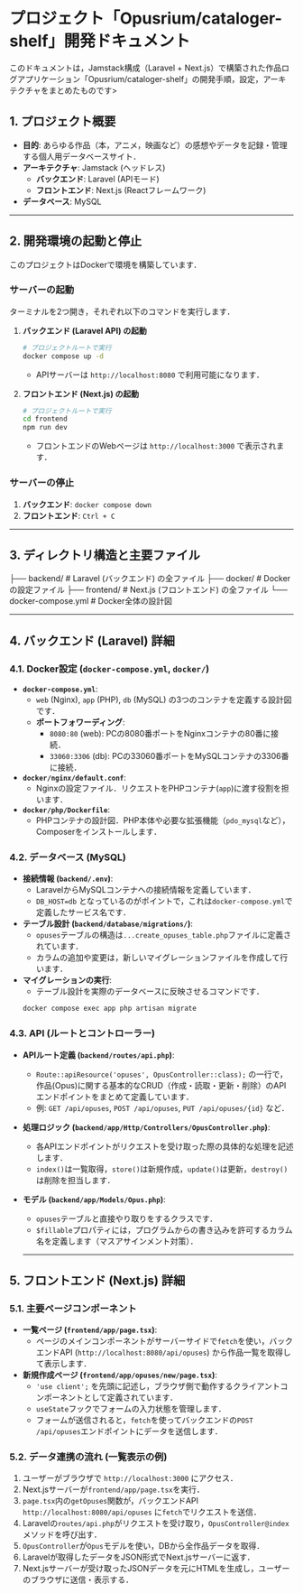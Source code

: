# プロジェクト「Opusrium/cataloger-shelf」開発ドキュメント

このドキュメントは，Jamstack構成（Laravel + Next.js）で構築された作品ログアプリケーション「Opusrium/cataloger-shelf」の開発手順，設定，アーキテクチャをまとめたものです>

## 1. プロジェクト概要

- **目的**: あらゆる作品（本，アニメ，映画など）の感想やデータを記録・管理する個人用データベースサイト．
- **アーキテクチャ**: Jamstack (ヘッドレス)
  - **バックエンド**: Laravel (APIモード)
  - **フロントエンド**: Next.js (Reactフレームワーク)
- **データベース**: MySQL

---

## 2. 開発環境の起動と停止

このプロジェクトはDockerで環境を構築しています．

### サーバーの起動
ターミナルを2つ開き，それぞれ以下のコマンドを実行します．

1.  **バックエンド (Laravel API) の起動**
    ```bash
    # プロジェクトルートで実行
    docker compose up -d
    ```
    - APIサーバーは `http://localhost:8080` で利用可能になります．

2.  **フロントエンド (Next.js) の起動**
    ```bash
    # プロジェクトルートで実行
    cd frontend
    npm run dev
    ```
    - フロントエンドのWebページは `http://localhost:3000` で表示されます．

### サーバーの停止
1.  **バックエンド**: `docker compose down`
2.  **フロントエンド**: `Ctrl + C`

---

## 3. ディレクトリ構造と主要ファイル

├── backend/          # Laravel (バックエンド) の全ファイル
├── docker/           # Dockerの設定ファイル
├── frontend/         # Next.js (フロントエンド) の全ファイル
└── docker-compose.yml  # Docker全体の設計図

---

## 4. バックエンド (Laravel) 詳細

### 4.1. Docker設定 (`docker-compose.yml`, `docker/`)

- **`docker-compose.yml`**:
  - `web` (Nginx), `app` (PHP), `db` (MySQL) の3つのコンテナを定義する設計図です．
  - **ポートフォワーディング**:
    - `8080:80` (web): PCの8080番ポートをNginxコンテナの80番に接続．
    - `33060:3306` (db): PCの33060番ポートをMySQLコンテナの3306番に接続．
- **`docker/nginx/default.conf`**:
  - Nginxの設定ファイル．リクエストをPHPコンテナ(`app`)に渡す役割を担います．
- **`docker/php/Dockerfile`**:
  - PHPコンテナの設計図．PHP本体や必要な拡張機能（`pdo_mysql`など），Composerをインストールします．

### 4.2. データベース (MySQL)

- **接続情報 (`backend/.env`)**:
  - LaravelからMySQLコンテナへの接続情報を定義しています．
  - `DB_HOST=db` となっているのがポイントで，これは`docker-compose.yml`で定義したサービス名です．
- **テーブル設計 (`backend/database/migrations/`)**:
  - `opuses`テーブルの構造は`...create_opuses_table.php`ファイルに定義されています．
  - カラムの追加や変更は，新しいマイグレーションファイルを作成して行います．
- **マイグレーションの実行**:
  - テーブル設計を実際のデータベースに反映させるコマンドです．
  ```bash
  docker compose exec app php artisan migrate

### 4.3. API (ルートとコントローラー)

- **APIルート定義 (`backend/routes/api.php`)**:
  - `Route::apiResource('opuses', OpusController::class);` の一行で，作品(Opus)に関する基本的なCRUD（作成・読取・更新・削除）のAPIエンドポイントをまとめて定義しています．
  - 例: `GET /api/opuses`, `POST /api/opuses`, `PUT /api/opuses/{id}` など．
- **処理ロジック (`backend/app/Http/Controllers/OpusController.php`)**:
  - 各APIエンドポイントがリクエストを受け取った際の具体的な処理を記述します．
  - `index()`は一覧取得，`store()`は新規作成，`update()`は更新，`destroy()`は削除を担当します．
- **モデル (`backend/app/Models/Opus.php`)**:
  - `opuses`テーブルと直接やり取りをするクラスです．
  - `$fillable`プロパティには，プログラムからの書き込みを許可するカラム名を定義します（マスアサインメント対策）．

  ---

## 5. フロントエンド (Next.js) 詳細

### 5.1. 主要ページコンポーネント

- **一覧ページ (`frontend/app/page.tsx`)**:
  - ページのメインコンポーネントがサーバーサイドで`fetch`を使い，バックエンドAPI (`http://localhost:8080/api/opuses`) から作品一覧を取得して表示します．
- **新規作成ページ (`frontend/app/opuses/new/page.tsx`)**:
  - `'use client';` を先頭に記述し，ブラウザ側で動作するクライアントコンポーネントとして定義されています．
  - `useState`フックでフォームの入力状態を管理します．
  - フォームが送信されると，`fetch`を使ってバックエンドの`POST /api/opuses`エンドポイントにデータを送信します．

### 5.2. データ連携の流れ (一覧表示の例)

1.  ユーザーがブラウザで `http://localhost:3000` にアクセス．
2.  Next.jsサーバーが`frontend/app/page.tsx`を実行．
3.  `page.tsx`内の`getOpuses`関数が，バックエンドAPI `http://localhost:8080/api/opuses` に`fetch`でリクエストを送信．
4.  Laravelの`routes/api.php`がリクエストを受け取り，`OpusController@index`メソッドを呼び出す．
5.  `OpusController`が`Opus`モデルを使い，DBから全作品データを取得．
6.  Laravelが取得したデータをJSON形式でNext.jsサーバーに返す．
7.  Next.jsサーバーが受け取ったJSONデータを元にHTMLを生成し，ユーザーのブラウザに送信・表示する．